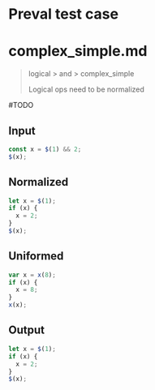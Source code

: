 # Preval test case

# complex_simple.md

> logical > and > complex_simple
>
> Logical ops need to be normalized

#TODO

## Input

`````js filename=intro
const x = $(1) && 2;
$(x);
`````

## Normalized

`````js filename=intro
let x = $(1);
if (x) {
  x = 2;
}
$(x);
`````

## Uniformed

`````js filename=intro
var x = x(8);
if (x) {
  x = 8;
}
x(x);
`````

## Output

`````js filename=intro
let x = $(1);
if (x) {
  x = 2;
}
$(x);
`````
